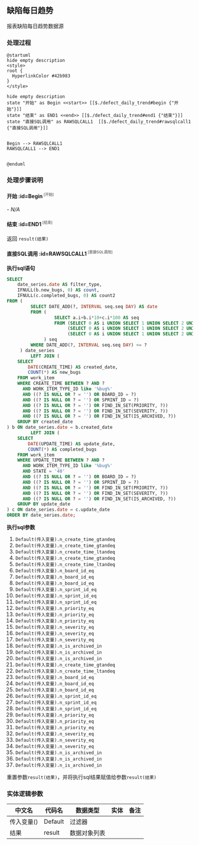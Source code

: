 ## 缺陷每日趋势 <!-- {docsify-ignore-all} -->

   报表缺陷每日趋势数据源

### 处理过程

```plantuml
@startuml
hide empty description
<style>
root {
  HyperlinkColor #42b983
}
</style>

hide empty description
state "开始" as Begin <<start>> [[$./defect_daily_trend#begin {"开始"}]]
state "结束" as END1 <<end>> [[$./defect_daily_trend#end1 {"结束"}]]
state "直接SQL调用" as RAWSQLCALL1  [[$./defect_daily_trend#rawsqlcall1 {"直接SQL调用"}]]


Begin --> RAWSQLCALL1
RAWSQLCALL1 --> END1


@enduml
```


### 处理步骤说明

#### 开始 :id=Begin<sup class="footnote-symbol"> <font color=gray size=1>[开始]</font></sup>



*- N/A*
#### 结束 :id=END1<sup class="footnote-symbol"> <font color=gray size=1>[结束]</font></sup>



返回 `result(结果)`

#### 直接SQL调用 :id=RAWSQLCALL1<sup class="footnote-symbol"> <font color=gray size=1>[直接SQL调用]</font></sup>



<p class="panel-title"><b>执行sql语句</b></p>

```sql
SELECT
    date_series.date AS filter_type,
    IFNULL(b.new_bugs, 0) AS count,
    IFNULL(c.completed_bugs, 0) AS count2
FROM (
         SELECT DATE_ADD(?, INTERVAL seq.seq DAY) AS date
         FROM (
                  SELECT a.i+b.i*10+c.i*100 AS seq
                  FROM (SELECT 0 AS i UNION SELECT 1 UNION SELECT 2 UNION SELECT 3 UNION SELECT 4 UNION SELECT 5 UNION SELECT 6 UNION SELECT 7 UNION SELECT 8 UNION SELECT 9) a,
                       (SELECT 0 AS i UNION SELECT 1 UNION SELECT 2 UNION SELECT 3 UNION SELECT 4 UNION SELECT 5 UNION SELECT 6 UNION SELECT 7 UNION SELECT 8 UNION SELECT 9) b,
                       (SELECT 0 AS i UNION SELECT 1 UNION SELECT 2 UNION SELECT 3 UNION SELECT 4 UNION SELECT 5 UNION SELECT 6 UNION SELECT 7 UNION SELECT 8 UNION SELECT 9) c
              ) seq
         WHERE DATE_ADD(?, INTERVAL seq.seq DAY) <= ?
     ) date_series
         LEFT JOIN (
    SELECT
        DATE(CREATE_TIME) AS created_date,
        COUNT(*) AS new_bugs
    FROM work_item
    WHERE CREATE_TIME BETWEEN ? AND ?
      AND WORK_ITEM_TYPE_ID like '%bug%'
      AND ((? IS NULL OR ? = '') OR BOARD_ID = ?)
      AND ((? IS NULL OR ? = '') OR SPRINT_ID = ?)
      AND ((? IS NULL OR ? = '') OR FIND_IN_SET(PRIORITY, ?))
      AND ((? IS NULL OR ? = '') OR FIND_IN_SET(SEVERITY, ?))
      AND ((? IS NULL OR ? = '') OR FIND_IN_SET(IS_ARCHIVED, ?))
    GROUP BY created_date
) b ON date_series.date = b.created_date
         LEFT JOIN (
    SELECT
        DATE(UPDATE_TIME) AS update_date,
        COUNT(*) AS completed_bugs
    FROM work_item
    WHERE UPDATE_TIME BETWEEN ? AND ?
      AND WORK_ITEM_TYPE_ID like '%bug%'
      AND STATE = '40'
      AND ((? IS NULL OR ? = '') OR BOARD_ID = ?)
      AND ((? IS NULL OR ? = '') OR SPRINT_ID = ?)
      AND ((? IS NULL OR ? = '') OR FIND_IN_SET(PRIORITY, ?))
      AND ((? IS NULL OR ? = '') OR FIND_IN_SET(SEVERITY, ?))
      AND ((? IS NULL OR ? = '') OR FIND_IN_SET(IS_ARCHIVED, ?))
    GROUP BY update_date
) c ON date_series.date = c.update_date
ORDER BY date_series.date;
```

<p class="panel-title"><b>执行sql参数</b></p>

1. `Default(传入变量).n_create_time_gtandeq`
2. `Default(传入变量).n_create_time_gtandeq`
3. `Default(传入变量).n_create_time_ltandeq`
4. `Default(传入变量).n_create_time_gtandeq`
5. `Default(传入变量).n_create_time_ltandeq`
6. `Default(传入变量).n_board_id_eq`
7. `Default(传入变量).n_board_id_eq`
8. `Default(传入变量).n_board_id_eq`
9. `Default(传入变量).n_sprint_id_eq`
10. `Default(传入变量).n_sprint_id_eq`
11. `Default(传入变量).n_sprint_id_eq`
12. `Default(传入变量).n_priority_eq`
13. `Default(传入变量).n_priority_eq`
14. `Default(传入变量).n_priority_eq`
15. `Default(传入变量).n_severity_eq`
16. `Default(传入变量).n_severity_eq`
17. `Default(传入变量).n_severity_eq`
18. `Default(传入变量).n_is_archived_in`
19. `Default(传入变量).n_is_archived_in`
20. `Default(传入变量).n_is_archived_in`
21. `Default(传入变量).n_create_time_gtandeq`
22. `Default(传入变量).n_create_time_ltandeq`
23. `Default(传入变量).n_board_id_eq`
24. `Default(传入变量).n_board_id_eq`
25. `Default(传入变量).n_board_id_eq`
26. `Default(传入变量).n_sprint_id_eq`
27. `Default(传入变量).n_sprint_id_eq`
28. `Default(传入变量).n_sprint_id_eq`
29. `Default(传入变量).n_priority_eq`
30. `Default(传入变量).n_priority_eq`
31. `Default(传入变量).n_priority_eq`
32. `Default(传入变量).n_severity_eq`
33. `Default(传入变量).n_severity_eq`
34. `Default(传入变量).n_severity_eq`
35. `Default(传入变量).n_is_archived_in`
36. `Default(传入变量).n_is_archived_in`
37. `Default(传入变量).n_is_archived_in`

重置参数`result(结果)`，并将执行sql结果赋值给参数`result(结果)`



### 实体逻辑参数

|    中文名   |    代码名    |  数据类型    |  实体   |备注 |
| --------| --------| -------- | -------- | --------   |
|传入变量(<i class="fa fa-check"/></i>)|Default|过滤器|||
|结果|result|数据对象列表|||
